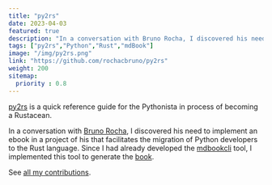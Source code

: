 ```yaml
---
title: "py2rs"
date: 2023-04-03
featured: true
description: "In a conversation with Bruno Rocha, I discovered his need to implement an ebook in a project of his that facilitates the migration of Python developers to the Rust language."
tags: ["py2rs","Python","Rust","mdBook"]
image: "/img/py2rs.png"
link: "https://github.com/rochacbruno/py2rs"
weight: 200
sitemap:
  priority : 0.8
---
```


[py2rs](https://github.com/rochacbruno/py2rs) is a quick reference guide for the Pythonista in process of becoming a Rustacean.

In a conversation with [Bruno Rocha](https://github.com/rochacbruno), I discovered his need to implement an ebook in a project of his that facilitates the migration of Python developers to the Rust language. Since I had already developed the [mdbookcli](https://github.com/Rapha-Borges/mdbookcli) tool, I implemented this tool to generate the [book](https://rochacbruno.github.io/py2rs/).

See [all my contributions](https://github.com/rochacbruno/py2rs/pulls?q=author%3ARapha-Borges).